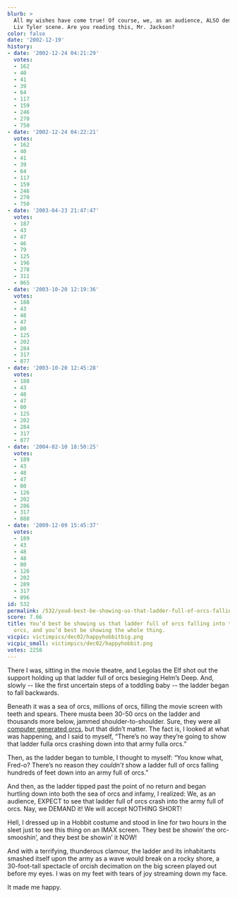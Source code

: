 ```yaml
---
blurb: >
  All my wishes have come true! Of course, we, as an audience, ALSO demand a full-frontal
  Liv Tyler scene. Are you reading this, Mr. Jackson?
color: false
date: '2002-12-19'
history:
- date: '2002-12-24 04:21:29'
  votes:
  - 162
  - 40
  - 41
  - 39
  - 64
  - 117
  - 159
  - 246
  - 270
  - 750
- date: '2002-12-24 04:22:21'
  votes:
  - 162
  - 40
  - 41
  - 39
  - 64
  - 117
  - 159
  - 246
  - 270
  - 750
- date: '2003-04-23 21:47:47'
  votes:
  - 187
  - 43
  - 47
  - 46
  - 79
  - 125
  - 196
  - 278
  - 311
  - 865
- date: '2003-10-20 12:19:36'
  votes:
  - 188
  - 43
  - 48
  - 47
  - 80
  - 125
  - 202
  - 284
  - 317
  - 877
- date: '2003-10-20 12:45:28'
  votes:
  - 188
  - 43
  - 48
  - 47
  - 80
  - 125
  - 202
  - 284
  - 317
  - 877
- date: '2004-02-10 18:50:25'
  votes:
  - 189
  - 43
  - 48
  - 47
  - 80
  - 126
  - 202
  - 286
  - 317
  - 888
- date: '2009-12-09 15:45:37'
  votes:
  - 189
  - 43
  - 48
  - 48
  - 80
  - 126
  - 202
  - 289
  - 317
  - 896
id: 532
permalink: /532/youd-best-be-showing-us-that-ladder-full-of-orcs-falling-into-the-army-of-orcs-and-youd-best-be-showing-the-whole-thing/
score: 7.66
title: You’d best be showing us that ladder full of orcs falling into the army of
  orcs, and you’d best be showing the whole thing.
vicpic: victimpics/dec02/happyhobbitbig.png
vicpic_small: victimpics/dec02/happyhobbit.png
votes: 2258
---
```


There I was, sitting in the movie theatre, and Legolas the Elf shot out
the support holding up that ladder full of orcs besieging Helm’s Deep.
And, slowly -- like the first uncertain steps of a toddling baby -- the
ladder began to fall backwards.

Beneath it was a sea of orcs, millions of orcs, filling the movie screen
with teeth and spears. There musta been 30-50 orcs on the ladder and
thousands more below, jammed shoulder-to-shoulder. Sure, they were all
[computer generated
orcs](https://web.archive.org/web/20021219000000/http://gamespy.com/articles/november02/twotowers/),
but that didn’t matter. The fact is, I looked at what was happening, and
I said to myself, “There’s no way they’re going to show that ladder
fulla orcs crashing down into that army fulla orcs.”

Then, as the ladder began to tumble, I thought to myself: “You know
what, Fred-o? There’s no reason they *couldn’t* show a ladder full of
orcs falling hundreds of feet down into an army full of orcs.”

And then, as the ladder tipped past the point of no return and began
hurtling down into both the sea of orcs and infamy, I realized: We, as
an audience, EXPECT to see that ladder full of orcs crash into the army
full of orcs. Nay, we DEMAND it! We will accept NOTHING SHORT!

Hell, I dressed up in a Hobbit costume and stood in line for two hours
in the sleet just to see this thing on an IMAX screen. They best be
showin’ the orc-smooshin’, and they best be showin’ it NOW!

And with a terrifying, thunderous clamour, the ladder and its
inhabitants smashed itself upon the army as a wave would break on a
rocky shore, a 30-foot-tall spectacle of orcish decimation on the big
screen played out before my eyes. I was on my feet with tears of joy
streaming down my face.

It made me happy.